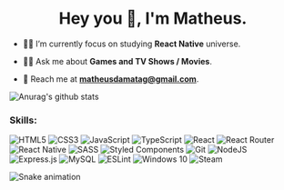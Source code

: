 
<h1 align="center">Hey you 👋, I'm Matheus.</h1>
 
- 🚣🏻 I’m currently focus on studying **React Native** universe.

- 🙅‍♂️ Ask me about **Games and TV Shows / Movies**.

- 📩 Reach me at **matheusdamatag@gmail.com**.

![Anurag's github stats](https://github-readme-stats.vercel.app/api?username=matheusdamata&show_icons=true&theme=react)

<h3 align="left">Skills:</h3>

![HTML5](https://img.shields.io/badge/html5-%23E34F26.svg?style=for-the-badge&logo=html5&logoColor=white)
![CSS3](https://img.shields.io/badge/css3-%231572B6.svg?style=for-the-badge&logo=css3&logoColor=white)
![JavaScript](https://img.shields.io/badge/javascript-%23323330.svg?style=for-the-badge&logo=javascript&logoColor=%23F7DF1E) 
![TypeScript](https://img.shields.io/badge/typescript-%23007ACC.svg?style=for-the-badge&logo=typescript&logoColor=white)
![React](https://img.shields.io/badge/react-%2320232a.svg?style=for-the-badge&logo=react&logoColor=%2361DAFB)
![React Router](https://img.shields.io/badge/React_Router-CA4245?style=for-the-badge&logo=react-router&logoColor=white)
![React Native](https://img.shields.io/badge/react_native-%2320232a.svg?style=for-the-badge&logo=react&logoColor=%2361DAFB)
![SASS](https://img.shields.io/badge/SASS-hotpink.svg?style=for-the-badge&logo=SASS&logoColor=white)
![Styled Components](https://img.shields.io/badge/styled--components-DB7093?style=for-the-badge&logo=styled-components&logoColor=white)
![Git](https://img.shields.io/badge/git-%23F05033.svg?style=for-the-badge&logo=git&logoColor=white)
![NodeJS](https://img.shields.io/badge/node.js-%2343853D.svg?style=for-the-badge&logo=node.js&logoColor=white)
![Express.js](https://img.shields.io/badge/express.js-%23404d59.svg?style=for-the-badge&logo=express&logoColor=%2361DAFB)
![MySQL](https://img.shields.io/badge/mysql-%2300f.svg?style=for-the-badge&logo=mysql&logoColor=white)
![ESLint](https://img.shields.io/badge/ESLint-4B3263?style=for-the-badge&logo=eslint&logoColor=white)
![Windows 10](https://img.shields.io/badge/Windows-0078D6?style=for-the-badge&logo=windows&logoColor=white)
![Steam](https://img.shields.io/badge/steam-%23000000.svg?style=for-the-badge&logo=steam&logoColor=white)


  ![Snake animation](https://github.com/pedrovasalmeida/pedrovasalmeida/blob/output/github-contribution-grid-snake.svg)
